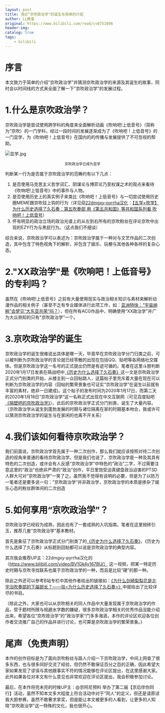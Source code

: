 ```yaml
---
layout: post
title: 浅论“京吹政治学"的诞生与简单的介绍
author: LL教皇
original: https://www.bilibili.com/read/cv6751088
header-img: 
catalog: true
tags:
    - bilibili
---
```

# 序言
本文致力于简单的介绍”京吹政治学"并猜测京吹政治学的来源及其诞生的故事，同时会以时间线的方式来全面了解一下“京吹政治学"的发展过程。

# 1.什么是京吹政治学？
京吹政治学是尝试使用跨学科的角度来全面解析动画《吹响吧!上低音号》（简称为“京吹）的一门学科，经过一段时间的发展逐渐成为了《吹响吧！上低音号》的一门显学，为《吹响吧！上低音号》在国内的的传播与发展提供了不可忽视的帮助。

![显学.jpg](https://s2.loli.net/2023/04/24/4e1vOomaQY7Skdy.jpg)
<div style="text-align:center">
    <span><small>京吹政治学已成为显学</small></span>
</div>

判断某一行为是否属于京吹政治学的范畴约有以下几点：
1. 是否使用马克思主义哲学词汇、阴谋论与博弈论乃至权谋之术的观点来看待《吹响吧!上低音号》中的事件与人物。
2. 是否使用历史上的真实例子来类比《吹响吧！上低音号》与一切尝试使用历史圈MEME跟京吹挂上钩的行为（详见[@22dmgxy-pyrrha汉化](https://space.bilibili.com/5932474)：[【五学×吹学】为什么历史选择了久石奏：第五吹奏部 用《第五共和国》等共和国系列看 吹响吧！上低音号](https://www.bilibili.com/video/BV1qE41177J5/)）
3. 怀有明显的政治立场的政治光谱上的从左到右所有的京吹粉丝在评论京吹中出现的EZY行为与黑屁行为。（这点我们不细谈）

综合来说，京吹政治学可以表述为：京吹政治学属于一种对与文艺作品的二次创造，其中包含了特色视角下的解析，并包含了娱乐、玩梗与其他各种各样的复杂心态。

# 2."XX政治学"是《吹响吧！上低音号》的专利吗？
虽然在《吹响吧!上低音号》之前有大量使用现实与政治相关知识与素材来解析动漫作品的相关例子（甚至不乏有专业媒体进行此项工作，如：[亚洲特快：“宇宙纳粹”会梦见“大东亚共荣”吗？](https://www.bilibili.com/video/BV1aA411t7Bw/)），但在所有ACG作品中，明确使用“XX政治学”并广为大众熟知的只有“京吹政治学”一个。

# 3.京吹政治学的诞生
京吹政治学的诞生很难说出具体是哪一天，毕竟早在京吹政治学分门归类之前，可以被判断为京吹政治学的言论就已经零散的出现在包括QQ、贴吧等各网络社交媒体。但是京吹政治学这一名号的正式提出仍然是有迹可循的。笔者在这里斗胆判断2020年1月17日发表在萌战吧中[《历史为什么选择了久石奏》](https://tieba.baidu.com/p/6432219250)这一文是京吹政治学正式分门别类的开始，从楼主到一众回帖路人，这篇帖子里充斥着大量在现在可以判断为京吹政治学的内容（回帖的繁荣景象也可证实“京吹政治学”在诞生以前就有丰富的素材，绝非一日建成)。这个帖子的发布时间为2020年1月17日，而第二天的2020年1月18日“京吹政治学”这一名称正式出现在中文互联网（可见百度贴吧[《隔壁吧的京吹政治学》](https://tieba.baidu.com/p/6434060622)）。此后的京吹政治学正式分门别类，诞生了大量内容。（京吹政治学从诞生到蓬勃发展的时期与诸位隔离在家的时期基本吻合，我或许可以猜测京吹政治学的诞生与在家闲的也离不开关系）

# 4.我们该如何看待京吹政治学？
我们前面说，京吹政治学首先属于一种二次创作，那么我们就应该按照对待二次创造的视角来普通的看待京吹政治学。但是我们也说了，京吹政治学是一种及其具有特色的二次创造，或许会有人反感“京吹政治学”中特色的“政治”二字，不过需要注意这里的“政治”也绝非严肃的“政治”创作，平日里饱受迫真键盘政治迫害的PTSD人群大可对“京吹政治学”一笑了之。虽然我不觉得有说明的必要，但是为了以防万一笔者还是要多说一句：”京吹政治学“并非政治学，京吹政治学的本质是掺杂了娱乐心态的粉丝群体间的二次创造

# 5.如何享用“京吹政治学”？
京吹政治学已经较为成熟，因此也有了一套成熟的入坑指南。笔者在这里抛砖引玉，推荐几套“京吹政治学”基本教材。

首先是象征了京吹政治学正式分门别类了的[《历史为什么选择了久石奏》](https://hibikilogy.github.io/2020/01/07/weishenmelishixuanzelekanade/)，《历史为什么选择了久石奏》从标题到回帖都可以说是京吹政治学的典型内容。

其次我会推荐UP主：22dmgxy-pyrrha汉化的（https://www.bilibili.com/video/BV1Gk4y167BU/） 这一视频，把某一特定历史时期与京吹寻找联系也属于京吹政治学的一种，而且是比较“硬”的那一种。

除此之外还可以参考B站专栏中其他作者给出的链接如：[《为什么剑崎梨梨花是北宇治吹奏部的下届部长？——驳<为什么历史选择了久石奏>》](https://hibikilogy.github.io/2020/02/06/weishenmelishixuanzeleririka/)中就给出了比较详尽的书目。

（除此之外，大家也可以从京吹相关的同人作品中大量发现属于京吹政治学的作品，受于题材所限与规避水字数的嫌疑，很多京吹政治学相关的优秀作品没能介绍出来，希望各位“京吹政治学”的”政治学家“门多多海涵，本作的评论区欢迎各位创作者交流推广自己的作品并进行讨论，也可算是京吹政治学的繁荣景象。)

# 尾声（免责声明）
本作的创作目标是为了面向京吹粉丝与路人介绍一下京吹政治学，中间上网查了很多东西，也与很多同好交流了经验，但仍然不敢保证百分之百的正确，因此希望大家如果发现了谬误与其他跟事实不符的情况能够在评论区提出，在这里感谢大家。此外如果各位对本文有什么意见也非常欢迎在评论区提出，我会积极参加讨论。

最后，在本作将完未完的时候UP主：@京阿尼预料 举办了第二届【京后伴你同行】活动，虽然不知本文多大程度上符合活动中对于“同人"的定义，但还是请原谅我大胆参赛，虽然不敢奢求拿奖，但是能让本文被更多的人看到，让更多的人知晓”京吹政治学"这一特殊的文化，我也很开心。
